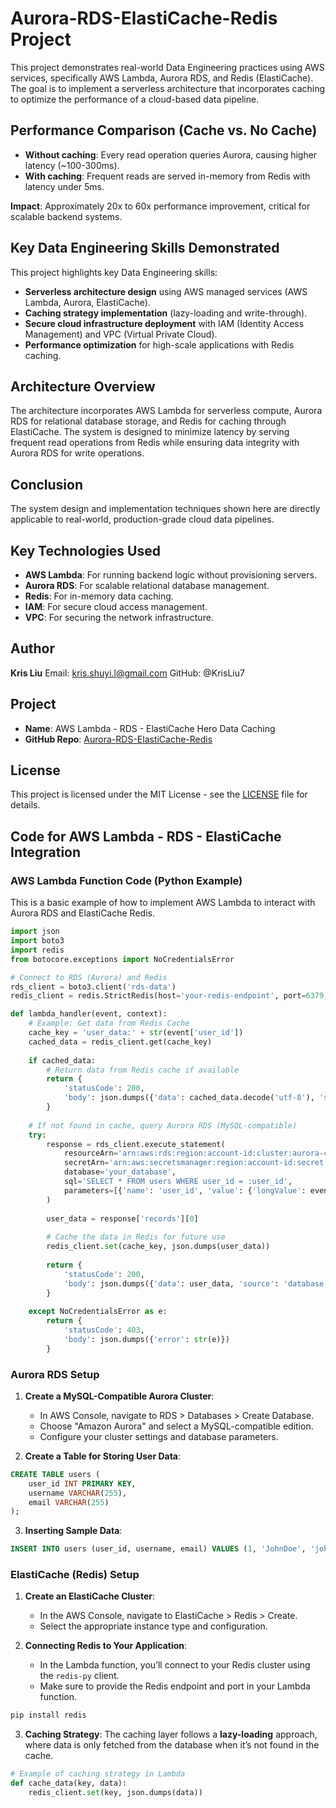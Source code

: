 
# Aurora-RDS-ElastiCache-Redis Project

This project demonstrates real-world Data Engineering practices using AWS services, specifically AWS Lambda, Aurora RDS, and Redis (ElastiCache). The goal is to implement a serverless architecture that incorporates caching to optimize the performance of a cloud-based data pipeline.

## Performance Comparison (Cache vs. No Cache)

- **Without caching**: Every read operation queries Aurora, causing higher latency (~100-300ms).
- **With caching**: Frequent reads are served in-memory from Redis with latency under 5ms.

**Impact**: Approximately 20x to 60x performance improvement, critical for scalable backend systems.

## Key Data Engineering Skills Demonstrated

This project highlights key Data Engineering skills:

- **Serverless architecture design** using AWS managed services (AWS Lambda, Aurora, ElastiCache).
- **Caching strategy implementation** (lazy-loading and write-through).
- **Secure cloud infrastructure deployment** with IAM (Identity Access Management) and VPC (Virtual Private Cloud).
- **Performance optimization** for high-scale applications with Redis caching.

## Architecture Overview

The architecture incorporates AWS Lambda for serverless compute, Aurora RDS for relational database storage, and Redis for caching through ElastiCache. The system is designed to minimize latency by serving frequent read operations from Redis while ensuring data integrity with Aurora RDS for write operations.

## Conclusion

The system design and implementation techniques shown here are directly applicable to real-world, production-grade cloud data pipelines.

## Key Technologies Used

- **AWS Lambda**: For running backend logic without provisioning servers.
- **Aurora RDS**: For scalable relational database management.
- **Redis**: For in-memory data caching.
- **IAM**: For secure cloud access management.
- **VPC**: For securing the network infrastructure.

## Author
**Kris Liu**
Email: kris.shuyi.l@gmail.com
GitHub: @KrisLiu7

## Project

- **Name**: AWS Lambda - RDS - ElastiCache Hero Data Caching
- **GitHub Repo**: [Aurora-RDS-ElastiCache-Redis](https://github.com/KrisLiu7/Aurora-RDS-ElastiCache-Redis)

## License

This project is licensed under the MIT License - see the [LICENSE](LICENSE) file for details.


## Code for AWS Lambda - RDS - ElastiCache Integration

### AWS Lambda Function Code (Python Example)

This is a basic example of how to implement AWS Lambda to interact with Aurora RDS and ElastiCache Redis.

```python
import json
import boto3
import redis
from botocore.exceptions import NoCredentialsError

# Connect to RDS (Aurora) and Redis
rds_client = boto3.client('rds-data')
redis_client = redis.StrictRedis(host='your-redis-endpoint', port=6379, db=0)

def lambda_handler(event, context):
    # Example: Get data from Redis Cache
    cache_key = 'user_data:' + str(event['user_id'])
    cached_data = redis_client.get(cache_key)
    
    if cached_data:
        # Return data from Redis cache if available
        return {
            'statusCode': 200,
            'body': json.dumps({'data': cached_data.decode('utf-8'), 'source': 'cache'})
        }
    
    # If not found in cache, query Aurora RDS (MySQL-compatible)
    try:
        response = rds_client.execute_statement(
            resourceArn='arn:aws:rds:region:account-id:cluster:aurora-cluster',
            secretArn='arn:aws:secretsmanager:region:account-id:secret:secret-id',
            database='your_database',
            sql='SELECT * FROM users WHERE user_id = :user_id',
            parameters=[{'name': 'user_id', 'value': {'longValue': event['user_id']}}]
        )
        
        user_data = response['records'][0]
        
        # Cache the data in Redis for future use
        redis_client.set(cache_key, json.dumps(user_data))
        
        return {
            'statusCode': 200,
            'body': json.dumps({'data': user_data, 'source': 'database'})
        }
    
    except NoCredentialsError as e:
        return {
            'statusCode': 403,
            'body': json.dumps({'error': str(e)})
        }
```

### Aurora RDS Setup

1. **Create a MySQL-Compatible Aurora Cluster**:
   - In AWS Console, navigate to RDS > Databases > Create Database.
   - Choose "Amazon Aurora" and select a MySQL-compatible edition.
   - Configure your cluster settings and database parameters.

2. **Create a Table for Storing User Data**:

```sql
CREATE TABLE users (
    user_id INT PRIMARY KEY,
    username VARCHAR(255),
    email VARCHAR(255)
);
```

3. **Inserting Sample Data**:

```sql
INSERT INTO users (user_id, username, email) VALUES (1, 'JohnDoe', 'john.doe@example.com');
```

### ElastiCache (Redis) Setup

1. **Create an ElastiCache Cluster**:
   - In the AWS Console, navigate to ElastiCache > Redis > Create.
   - Select the appropriate instance type and configuration.

2. **Connecting Redis to Your Application**:
   - In the Lambda function, you’ll connect to your Redis cluster using the `redis-py` client.
   - Make sure to provide the Redis endpoint and port in your Lambda function.

```bash
pip install redis
```

3. **Caching Strategy**: The caching layer follows a **lazy-loading** approach, where data is only fetched from the database when it’s not found in the cache.

```python
# Example of caching strategy in Lambda
def cache_data(key, data):
    redis_client.set(key, json.dumps(data))
```
